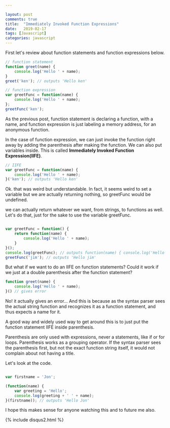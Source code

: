 ```yaml
---

layout: post
comments: true
title:  "Immediately Invoked Function Expressions"
date:   2019-02-17
tags: [Javascript] 
categories: javascript 
---
```


First let's review about function statements and function expressions below.

```javascript
// function statement
function greet(name) {
    console.log('Hello ' + name); 
}
greet('ken'); // outputs 'Hello ken'

// function expression
var greetFunc = function(name) {
    console.log('Hello ' + name);
};
greetFunc('ken');

```

As the previous post, function statement is declaring a function, 
with a name, and function expression is just labeling a memory address,
for an anonymous function.

In the case of function expression, we can just invoke the function right away
by adding the parenthesis after making the function.
We can also put variables inside. This is called **Immediately Invoked Function Expression(IIFE)**. 

```javascript
// IIFE
var greetFunc = function(name) {
    console.log('Hello ' + name);
}('ken'); // outputs 'Hello ken'

```

Ok. that was weird but understandable.
In fact, it seems weird to set a variable but we are actually returning nothing, 
so greetFunc would be undefined. 

we can actually return whatever we want, from strings, to functions as well.
Let's do that, just for the sake to use the variable greetFunc.

```javascript

var greetFunc = function() {
	return function(name) {
		console.log('Hello ' + name);
	}
}();
console.log(greetFunc); // outputs function(name) { console.log('Hello ' + name)}
greetFunc('jim'); // outputs 'Hello jim'

```

But what if we want to do an IIFE on function statements?
Could it work if we just at a double parenthesis after the function statement?

```javascript
function greet(name) {
    console.log('Hello ' + name);
}() // gives error

```

No! it actually gives an error...
And this is because as the syntax parser sees the actual string function
and recognizes it as a function statement, and thus expects a name for it.

A good way and widely used way to get around this is to just put the 
function statement IIFE inside parenthesis.

Parenthesis are only used with expressions, 
never a statements, like if or for loops.
Parenthesis works as a grouping operator.
If the syntax parser sees the parenthesis first,
but not the exact function string itself,
it would not complain about not having a title.

Let's look at the code.

```javascript

var firstname = 'Jon';

(function(name) {
    var greeting = 'Hello';
    console.log(greeting + ' ' + name);
}(firstname)); // outputs 'Hello Jon'


```

I hope this makes sense for anyone watching this 
and to future me also.

{% include disqus2.html %}
